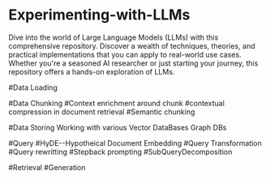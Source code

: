 # Experimenting-with-LLMs
Dive into the world of Large Language Models (LLMs) with this comprehensive repository. Discover a wealth of techniques, theories, and practical implementations that you can apply to real-world use cases. Whether you're a seasoned AI researcher or just starting your journey, this repository offers a hands-on exploration of LLMs.

#Data Loading


#Data Chunking
#Context enrichment around chunk
#contextual compression in document retrieval
#Semantic chunking

#Data Storing
Working with various Vector DataBases
Graph DBs

#Query 
#HyDE--Hypotheical Document Embedding
#Query Transformation
#Query rewritting
#Stepback prompting
#SubQueryDecomposition


#Retrieval
#Generation


